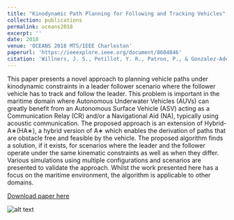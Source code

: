 ```yaml
---
title: "Kinodynamic Path Planning for Following and Tracking Vehicles"
collection: publications
permalink: oceans2018
excerpt: ''
date: 2018
venue: 'OCEANS 2018 MTS/IEEE Charleston'
paperurl: 'https://ieeexplore.ieee.org/document/8604846'
citation: 'Willners, J. S., Petillot, Y. R., Patron, P., & Gonzalez-Adell, D. (2018). Kinodynamic Path Planning for Following and Tracking Vehicles. OCEANS 2018 MTS/IEEE Charleston, OCEAN 2018. https://doi.org/10.1109/OCEANS.2018.8604846'
---
```

This paper presents a novel approach to planning vehicle paths under kinodynamic constraints in a leader follower scenario where the follower vehicle has to track and follow the leader. This problem is important in the maritime domain where Autonomous Underwater Vehicles (AUVs) can greatly benefit from an Autonomous Surface Vehicle (ASV) acting as a Communication Relay (CR) and/or a Navigational Aid (NA), typically using acoustic communication. The proposed approach is an extension of Hybrid-A∗(HA∗), a hybrid version of A∗ which enables the derivation of paths that are obstacle free and feasible by the vehicle. The proposed algorithm finds a solution, if it exists, for scenarios where the leader and the follower operate under the same kinematic constraints as well as when they differ. Various simulations using multiple configurations and scenarios are presented to validate the approach. Whilst the work presented here has a focus on the maritime environment, the algorithm is applicable to other domains.

[Download paper here](http://jonatansw.github.io/files/papers/oceans2018.pdf)



![alt text](http://jonatansw.github.io/files/papers/images/kino_follow.png "Following a vehicle while taking kinematic and environmental constraints into consideration")
